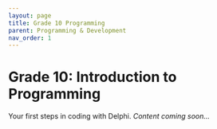 ```yaml
---
layout: page
title: Grade 10 Programming
parent: Programming & Development
nav_order: 1
---
```


# Grade 10: Introduction to Programming

Your first steps in coding with Delphi.
*Content coming soon...*
